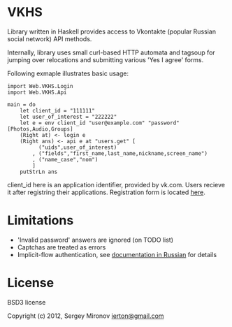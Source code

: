 VKHS
====

Library written in Haskell provides access to Vkontakte (popular
Russian social network) API methods.

Internally, library uses small curl-based HTTP automata and tagsoup for jumping
over relocations and submitting various 'Yes I agree' forms.

Following exmaple illustrates basic usage:

    import Web.VKHS.Login
    import Web.VKHS.Api

    main = do
        let client_id = "111111"
        let user_of_interest = "222222"
        let e = env client_id "user@example.com" "password" [Photos,Audio,Groups]
        (Right at) <- login e
        (Right ans) <- api e at "users.get" [
              ("uids",user_of_interest)
            , ("fields","first_name,last_name,nickname,screen_name")
            , ("name_case","nom")
            ]
        putStrLn ans

client\_id here is an application identifier, provided by vk.com. Users recieve it
after registring their applications. Registration form is located [here](http://vk.com/apps.php?act=add).

Limitations
===========

* 'Invalid password' answers are ignored (on TODO list)
* Captchas are treated as errors
* Implicit-flow authentication, see [documentation in
  Russian](http://vk.com/developers.php?oid=-1&p=Авторизация_клиентских_приложений)
  for details

License
=======

BSD3 license

Copyright (c) 2012, Sergey Mironov <ierton@gmail.com>


